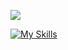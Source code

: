 ![](https://komarev.com/ghpvc/?username=jacobleon2117&color=blue&style=for-the-badge)

[![My Skills](https://skillicons.dev/icons?i=js,react,tailwindcss,firebase,typescript,html,css)](https://skillicons.dev)
